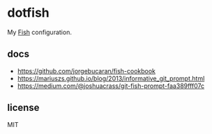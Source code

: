 
# dotfish

My [Fish](https://fishshell.com) configuration.


## docs

* https://github.com/jorgebucaran/fish-cookbook
* https://mariuszs.github.io/blog/2013/informative_git_prompt.html
* https://medium.com/@joshuacrass/git-fish-prompt-faa389fff07c


## license

MIT

